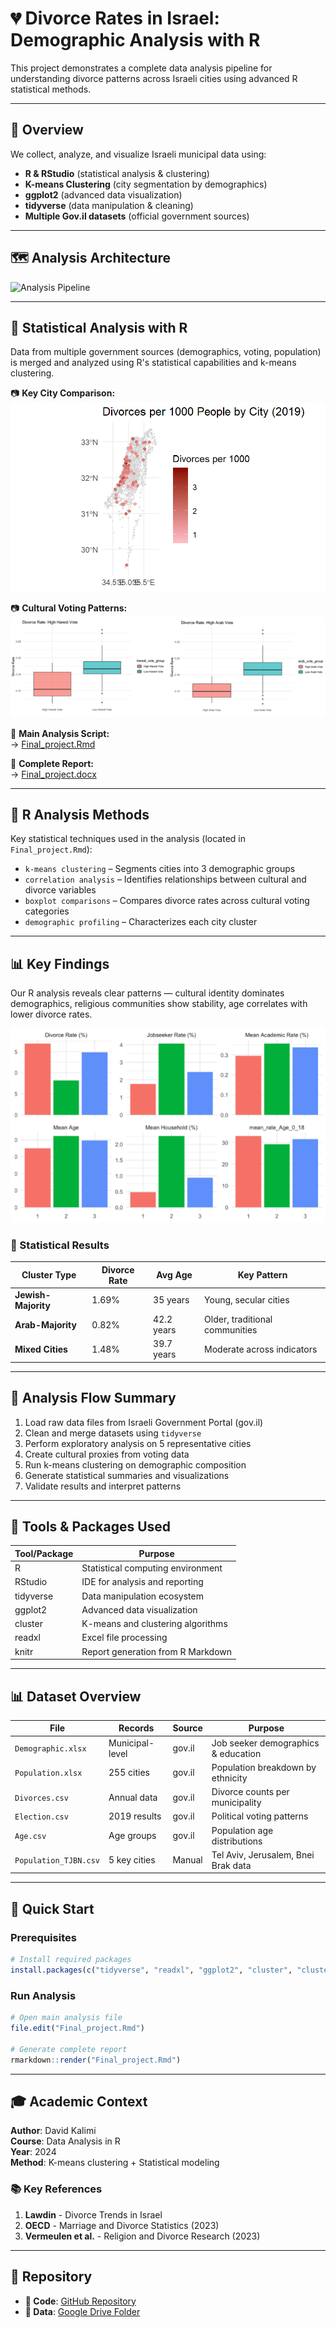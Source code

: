 # 💔 Divorce Rates in Israel: Demographic Analysis with R
This project demonstrates a complete data analysis pipeline for understanding divorce patterns across Israeli cities using advanced R statistical methods.

---

## 📌 Overview
We collect, analyze, and visualize Israeli municipal data using:
- **R & RStudio** (statistical analysis & clustering)
- **K-means Clustering** (city segmentation by demographics)
- **ggplot2** (advanced data visualization)
- **tidyverse** (data manipulation & cleaning)
- **Multiple Gov.il datasets** (official government sources)

---

## 🗺️ Analysis Architecture
![Analysis Pipeline](figures/analysis_pipeline.png)

---

## 🔬 Statistical Analysis with R
Data from multiple government sources (demographics, voting, population) is merged and analyzed using R's statistical capabilities and k-means clustering.

📷 **Key City Comparison:**  
![City Analysis](figures/city_comparison.png)

📷 **Cultural Voting Patterns:**  
![Voting Boxplots](figures/voting_patterns_boxplot.png)

📜 **Main Analysis Script:**  
→ [Final_project.Rmd](Final_project.Rmd)

📜 **Complete Report:**  
→ [Final_project.docx](Final_project.docx)

---

## 🧠 R Analysis Methods
Key statistical techniques used in the analysis (located in `Final_project.Rmd`):
- `k-means clustering` – Segments cities into 3 demographic groups
- `correlation analysis` – Identifies relationships between cultural and divorce variables  
- `boxplot comparisons` – Compares divorce rates across cultural voting categories
- `demographic profiling` – Characterizes each city cluster

---

## 📊 Key Findings
Our R analysis reveals clear patterns — cultural identity dominates demographics, religious communities show stability, age correlates with lower divorce rates.

![Cluster Analysis Results](figures/cluster_analysis.png)

### 🎯 Statistical Results
| Cluster Type | Divorce Rate | Avg Age | Key Pattern |
|--------------|--------------|---------|-------------|
| **Jewish-Majority** | 1.69% | 35 years | Young, secular cities |
| **Arab-Majority** | 0.82% | 42.2 years | Older, traditional communities |
| **Mixed Cities** | 1.48% | 39.7 years | Moderate across indicators |

---

## 🔁 Analysis Flow Summary
1. Load raw data files from Israeli Government Portal (gov.il)
2. Clean and merge datasets using `tidyverse`
3. Perform exploratory analysis on 5 representative cities
4. Create cultural proxies from voting data
5. Run k-means clustering on demographic composition
6. Generate statistical summaries and visualizations
7. Validate results and interpret patterns

---

## 🔧 Tools & Packages Used
| Tool/Package | Purpose |
|--------------|---------|
| R | Statistical computing environment |
| RStudio | IDE for analysis and reporting |
| tidyverse | Data manipulation ecosystem |
| ggplot2 | Advanced data visualization |
| cluster | K-means and clustering algorithms |
| readxl | Excel file processing |
| knitr | Report generation from R Markdown |

---

## 📊 Dataset Overview
| File | Records | Source | Purpose |
|------|---------|--------|---------|
| `Demographic.xlsx` | Municipal-level | gov.il | Job seeker demographics & education |
| `Population.xlsx` | 255 cities | gov.il | Population breakdown by ethnicity |
| `Divorces.csv` | Annual data | gov.il | Divorce counts per municipality |
| `Election.csv` | 2019 results | gov.il | Political voting patterns |
| `Age.csv` | Age groups | gov.il | Population age distributions |
| `Population_TJBN.csv` | 5 key cities | Manual | Tel Aviv, Jerusalem, Bnei Brak data |

---

## 🚀 Quick Start

### Prerequisites
```r
# Install required packages
install.packages(c("tidyverse", "readxl", "ggplot2", "cluster", "clusterCrit", "caret"))
```

### Run Analysis
```r
# Open main analysis file
file.edit("Final_project.Rmd")

# Generate complete report
rmarkdown::render("Final_project.Rmd")
```

---

## 🎓 Academic Context
**Author**: David Kalimi  
**Course**: Data Analysis in R  
**Year**: 2024  
**Method**: K-means clustering + Statistical modeling

### 📚 Key References
1. **Lawdin** - Divorce Trends in Israel
2. **OECD** - Marriage and Divorce Statistics (2023)
3. **Vermeulen et al.** - Religion and Divorce Research (2023)

---

## 📁 Repository
- **📂 Code**: [GitHub Repository](https://github.com/NaamaNigri01/DivorceRatesProject)
- **💾 Data**: [Google Drive Folder](https://drive.google.com/drive/folders/1lDg3He8peEky0_dCqKqRCU_FWzsmPqsC)